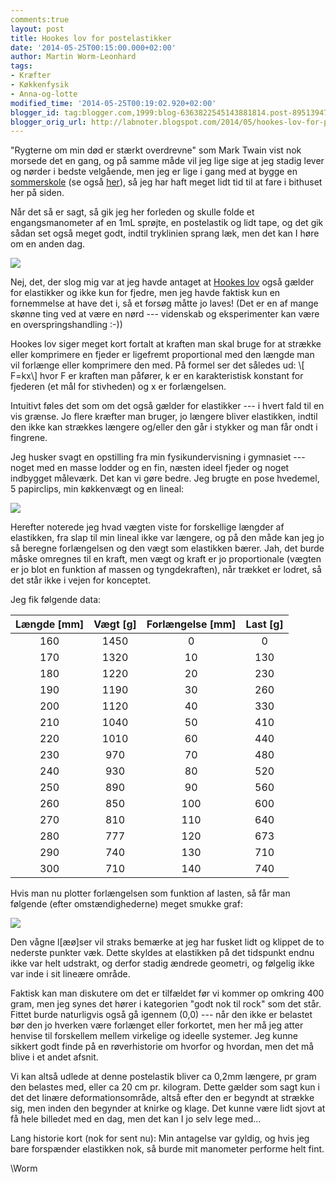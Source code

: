 ```yaml
---
comments:true
layout: post
title: Hookes lov for postelastikker
date: '2014-05-25T00:15:00.000+02:00'
author: Martin Worm-Leonhard
tags:
- Kræfter
- Køkkenfysik
- Anna-og-lotte
modified_time: '2014-05-25T00:19:02.920+02:00'
blogger_id: tag:blogger.com,1999:blog-6363822545143881814.post-8951394732893218794
blogger_orig_url: http://labnoter.blogspot.com/2014/05/hookes-lov-for-postelastikker.html
---
```


"Rygterne om min død er stærkt overdrevne" som Mark Twain vist nok
morsede det en gang, og på samme måde vil jeg lige sige at jeg stadig
lever og nørder i bedste velgående, men jeg er lige i gang med at bygge
en [sommerskole](http://show.unf.dk/) (se også
[her](https://www.facebook.com/unfscienceshow2014)), så jeg har haft
meget lidt tid til at fare i bithuset her på siden.

Når det så er sagt, så gik jeg her forleden og skulle folde et
engangsmanometer af en 1mL sprøjte, en postelastik og lidt tape, og det
gik sådan set også meget godt, indtil tryklinien sprang læk, men det kan
I høre om en anden dag.

[![]({{site.url}}/images/-qPACt1fG120/U4ERjlI2xvI/AAAAAAAACYE/XuelEeOv2zE/s1600/2014-05-20+16.45.55.jpg)]({{site.url}}/images/-qPACt1fG120/U4ERjlI2xvI/AAAAAAAACYE/XuelEeOv2zE/s1600/2014-05-20+16.45.55.jpg)

Nej, det, der slog mig var at jeg havde antaget at [Hookes
lov](http://en.wikipedia.org/wiki/Hooke's_law) også gælder for
elastikker og ikke kun for fjedre, men jeg havde faktisk kun en
fornemmelse at have det i, så et forsøg måtte jo laves! (Det er en af
mange skønne ting ved at være en nørd --- videnskab og eksperimenter kan
være en overspringshandling :-))

Hookes lov siger meget kort fortalt at kraften man skal bruge for at
strække eller komprimere en fjeder er ligefremt proportional med den
længde man vil forlænge eller komprimere den med. På formel ser det
således ud: \\[ F=kx\\] hvor F er kraften man påfører, k er en
karakteristisk konstant for fjederen (et mål for stivheden) og x er
forlængelsen.

Intuitivt føles det som om det også gælder for elastikker --- i hvert fald
til en vis grænse. Jo flere kræfter man bruger, jo længere bliver
elastikken, indtil den ikke kan strækkes længere og/eller den går i
stykker og man får ondt i fingrene.

Jeg husker svagt en opstilling fra min fysikundervisning i gymnasiet ---
noget med en masse lodder og en fin, næsten ideel fjeder og noget
indbygget måleværk. Det kan vi gøre bedre. Jeg brugte en pose hvedemel,
5 papirclips, min køkkenvægt og en lineal:

[![]({{site.url}}/images/-RDmhdcGZqNM/U4ET1I0G15I/AAAAAAAACYQ/FK0Y-s8HazU/s1600/2014-05-24+23.22.57.jpg)]({{site.url}}/images/-RDmhdcGZqNM/U4ET1I0G15I/AAAAAAAACYQ/FK0Y-s8HazU/s1600/2014-05-24+23.22.57.jpg)

Herefter noterede jeg hvad vægten viste for forskellige længder af
elastikken, fra slap til min lineal ikke var længere, og på den måde kan
jeg jo så beregne forlængelsen og den vægt som elastikken bærer. Jah,
det burde måske omregnes til en kraft, men vægt og kraft er jo
proportionale (vægten er jo blot en funktion af massen og
tyngdekraften), når trækket er lodret, så det står ikke i vejen for
konceptet.

Jeg fik følgende data:

| Længde [mm] | Vægt [g] | Forlængelse [mm] | Last [g] |
|:-----------:|:--------:|:----------------:|:--------:|
|     160     |   1450   |         0        |     0    |
|     170     |   1320   |        10        |    130   |
|     180     |   1220   |        20        |    230   |
|     190     |   1190   |        30        |    260   |
|     200     |   1120   |        40        |    330   |
|     210     |   1040   |        50        |    410   |
|     220     |   1010   |        60        |    440   |
|     230     |    970   |        70        |    480   |
|     240     |    930   |        80        |    520   |
|     250     |    890   |        90        |    560   |
|     260     |    850   |        100       |    600   |
|     270     |    810   |        110       |    640   |
|     280     |    777   |        120       |    673   |
|     290     |    740   |        130       |    710   |
|     300     |    710   |        140       |    740   |


Hvis man nu plotter forlængelsen som funktion af lasten, så får man
følgende (efter omstændighederne) meget smukke graf:

[![]({{site.url}}/images/-17MBNUb8kL0/U4EXCjFOT_I/AAAAAAAACYc/bIclY6LaObQ/s1600/hookeplot.png)]({{site.url}}/images/-17MBNUb8kL0/U4EXCjFOT_I/AAAAAAAACYc/bIclY6LaObQ/s1600/hookeplot.png)

Den vågne l\[æø\]ser vil straks bemærke at jeg har fusket lidt og
klippet de to nederste punkter væk. Dette skyldes at elastikken på det
tidspunkt endnu ikke var helt udstrakt, og derfor stadig ændrede
geometri, og følgelig ikke var inde i sit lineære område. 

Faktisk kan
man diskutere om det er tilfældet før vi kommer op omkring 400 gram, men
jeg synes det hører i kategorien "godt nok til rock" som det står.
Fittet burde naturligvis også gå igennem (0,0) --- når den ikke er
belastet bør den jo hverken være forlænget eller forkortet, men her må
jeg atter henvise til forskellem mellem virkelige og ideelle systemer.
Jeg kunne sikkert godt finde på en røverhistorie om hvorfor og hvordan,
men det må blive i et andet afsnit.

Vi kan altså udlede at denne postelastik bliver ca 0,2mm længere, pr
gram den belastes med, eller ca 20 cm pr. kilogram. Dette gælder som
sagt kun i det det linære deformationsområde, altså efter den er begyndt
at strække sig, men inden den begynder at knirke og klage. Det kunne
være lidt sjovt at få hele billedet med en dag, men det kan I jo selv
lege med...

Lang historie kort (nok for sent nu): Min antagelse var gyldig, og hvis
jeg bare forspænder elastikken nok, så burde mit manometer performe helt
fint.

\\Worm
